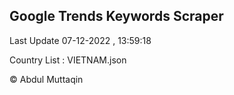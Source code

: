 

## Google Trends Keywords Scraper 
 
Last Update 07-12-2022 , 13:59:18

Country List :
VIETNAM.json



© Abdul Muttaqin 
